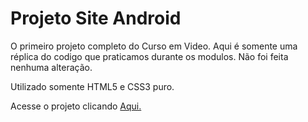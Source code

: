 <h1>Projeto Site Android</h1>
<p>O primeiro projeto completo do Curso em Video. Aqui é somente uma réplica do codigo que praticamos durante os modulos. Não foi feita nenhuma alteração.</p>
<p>Utilizado somente HTML5 e CSS3 puro.</p>
Acesse o projeto clicando <a href="https://isaaccelso.github.io/Projeto-Site-Android/" target="_blank">Aqui.</>
